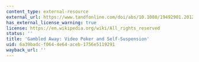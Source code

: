 ```yaml
---
content_type: external-resource
external_url: https://www.tandfonline.com/doi/abs/10.1080/19492901.2012.11728356
has_external_license_warning: true
license: https://en.wikipedia.org/wiki/All_rights_reserved
status: ''
title: 'Gambled Away: Video Poker and Self-Suspension'
uid: 6a39badc-f064-4e64-aceb-1756e5119291
wayback_url: ''
---
```

